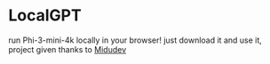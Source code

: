 # LocalGPT

run Phi-3-mini-4k locally in your browser! just download it and use it, project given thanks to [Midudev](/guides/content/editing-an-existing-page)
